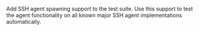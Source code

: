 Add SSH agent spawning support to the test suite.  Use this support to test the agent functionality on all known major SSH agent implementations automatically.
